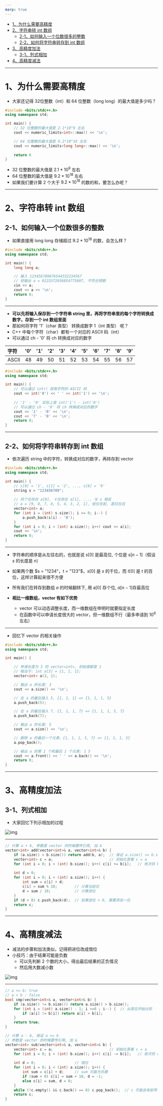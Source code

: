 ```yaml
---
marp: true
---
```


- [1、为什么需要高精度](#1为什么需要高精度)
- [2、字符串转 int 数组](#2字符串转-int-数组)
  - [2-1、如何输入一个位数很多的整数](#2-1如何输入一个位数很多的整数)
  - [2-2、如何将字符串转存到 int 数组](#2-2如何将字符串转存到-int-数组)
- [3、高精度加法](#3高精度加法)
  - [3-1、列式相加](#3-1列式相加)
- [4、高精度减法](#4高精度减法)

---

# 1、为什么需要高精度
* 大家还记得 32位整数（int）和 64 位整数（long long）的最大值是多少吗？
```c++
#include <bits/stdc++.h>
using namespace std;

int main() {
    // 32 位整数的最大值是 2.1*10^9 左右
    cout << numeric_limits<int>::max() << '\n';

    // 64 位整数的最大值是 9.2*10^18 左右 
    cout << numeric_limits<long long>::max() << '\n';
 
    return 0
}
```
* 32 位整数的最大值是 $2.1*10^9$ 左右
* 64 位整数的最大值是 $9.2*10^{18}$ 左右 
* 如果我们要计算 2 个大于 $9.2*10^{18}$ 的数的和，要怎么办呢？

---

# 2、字符串转 int 数组
## 2-1、如何输入一个位数很多的整数
* 如果直接用 long long 存储超过 $9.2*10^{18}$ 的数，会怎么样？

```c++
#include <bits/stdc++.h>
using namespace std;

int main() {
    long long a;

    // 输入 123456789876544332234567
    // 但输出 a = 9223372036854775807, 不符合预期
    cin >> a;
    cout << a << '\n';
    return 0;
}
```
---

* **可以先将输入保存到一个字符串 string 里，再将字符串里的每个字符转换成数字，存到一个 int 数组里面**
* 那如何将字符 '1'（char 类型） 转换成数字 1（int 类型） 呢？
* C++ 中每个字符（char）都有一个对应的 ASCII 码（int）
* 可以通过 ch - '0' 将 ch 转换成对应的数字

| 字符 | '0' | '1' | '2' | '3' | '4' | '5' | '6' | '7' | '8' | '9' |
| :-----| ----: | :----: | :----: | :----: | :----: | :----: | :----: | :----: | :----: | :----: |
| ASCII | 48 | 49 | 50 | 51 | 52 | 53 | 54 | 55 | 56 | 57 |

```c++
#include <bits/stdc++.h>
using namespace std;

int main() {
    // 可以通过 int() 获取字符的 ASCII 码
    cout << int('0') << ' ' << int('1') << '\n';
    
    // '1' - '0' 实际上是 int('1') - int('0')
    // 可以通过 ch - '0' 将 ch 转换成对应的数字
    cout << '1' - '0' << '\n';
    cout << '7' - '0' << '\n';
    return 0;
}
```
---

## 2-2、如何将字符串转存到 int 数组
* 依次遍历 string 中的字符，转换成对应的数字，再转存到 vector<int>
```c++
#include <bits/stdc++.h>
using namespace std;

int main() {
    // s[0] = '1', s[1] = '2', ..., s[8] = '9'
    string s = "123456789";
    
    // 将个位存在 a[0], 十位存在 a[1], ..., 与 s 相反
    // a = [9, 8, 7, 6, 5, 4, 3, 2, 1], 低位在前, 高位在后
    vector<int> a;
    for (int i = (int) s.size(); i >= 0; i--) {
        a.push_back(s[i] - '0');
    }
    for (int i = 0; i < (int) a.size(); i++) cout << a[i];
    cout << '\n';
    return 0;
}
```

---


* 字符串的顺序是从左往右的，也就是说 $s[0]$ 是最高位, 个位是 $s[n-1]$（假设 $s$ 的长度是 $n$）
* 如果两个数 $s = "1234"，t = "123"$，$s[0]$ 是 $s$ 的千位，而 $t[0]$ 是 $t$ 的百位，这样计算起来很不方便
* 所有我们在转存到数组 $a$ 的时候翻转下, 用 a[0] 存个位, $a[n-1]$存最高位


* **相比一维数组，vector<int> 有如下优势**
  * vector<int> 可以动态调整长度，而一维数组在申明时就要指定长度
  * 在函数中可以申请长度很大的 vector<int>，但一维数组不行（最多申请到 $10^6$ 左右）

---

* 回忆下 vector<int> 的相关操作
```c++
#include <bits/stdc++.h>
using namespace std;

int main() {

    // 申请长度为 3 的 vector<int>, 初始值都是 1
    // 相当于: int a[3] = {1, 1, 1};
    vector<int> a(3, 1);

    // 输出 a 的长度: 3
    cout << a.size() << '\n';

    // 在 a 的最后插入 5, {1, 1, 1} => {1, 1, 1, 5}
    a.push_back(5);

    // 在 a 的最后插入 7, {1, 1, 1, 7} => {1, 1, 1, 5, 7}
    a.push_back(7);

    // 输出 a 的长度: 5
    cout << a.size() << '\n';

    // 删除 a 的最后一个元素，{1, 1, 1, 5, 7} => {1, 1, 1, 5}
    a.pop_back();

    // 输出 a 的第 1 个和最后 1 个元素: 1 5
    cout << a.front() << ' ' << a.back() << '\n';
    return 0;
}
```

---

# 3、高精度加法
## 3-1、列式相加
* 大家回忆下列示相加的过程

![img](高精度加法.png)

---

```c++
// 计算 a + b, 参数是 vector 的时候要传引用, 加 &
vector<int> add(vector<int>& a, vector<int>& b) {
    if (a.size() < b.size()) return add(b, a);  // 保证 a.size() >= b.size()
    vector<int> c = a;                          // 初始化答案 c = a
    for (int i = 0; i < (int) b.size(); i++) c[i] += b[i];   // 依次将 b[i] 加到 c[i]
    
    int d = 0;
    for (int i = 0; i < (int) a.size(); i++) {
        int sum = c[i] + d;
        c[i] = sum % 10;        // 计算当前位
        d = sum / 10;           // 计算进位
    }
    if (d > 0) c.push_back(d);  // 如果进位 > 0, 需要添加一位
    return c;
}
```

---

# 4、高精度减法
* 减法的步骤和加法类似，记得把进位改成借位
* 小技巧：由于结果可能是负数
  * 可以先判断 2 个数的大小，得出最后结果的正负情况
  * 然后用大数减小数

![img](高精度减法.png)

---

```c++
// a >= b: true
// a < b : false
bool cmp(vector<int>& a, vector<int>& b) {
    if (a.size() != b.size()) return a.size() > b.size();
    for (int i = (int) a.size() - 1; i >=0 ; i--) {  // 从高位开始比较
        if (a[i] != b[i]) return a[i] > b[i];
    }
    return true;
}

// 计算 a - b, 保证 a >= b
// 参数是 vector 的时候要传引用, 加 &
vector<int> sub(vector<int>& a, vector<int>& b) {
    vector<int> c = a;                          // 初始化答案 c = a
    for (int i = 0; i < (int) b.size(); i++) c[i] -= b[i];   // 依次将 c[i] 减 b[i]
    
    int d = 0;                  // 借位
    for (int i = 0; i < (int) a.size(); i++) {
        int sum = c[i] + d;     // sum 可能为负数
        if (sum < 0) c[i] = sum + 10, d = -1;
        else c[i] = sum, d = 0;
    }
    while (!c.empty() && c.back() == 0) c.pop_back();  // c 可能会有前导 0, 需要删除
    return c;
}
```
